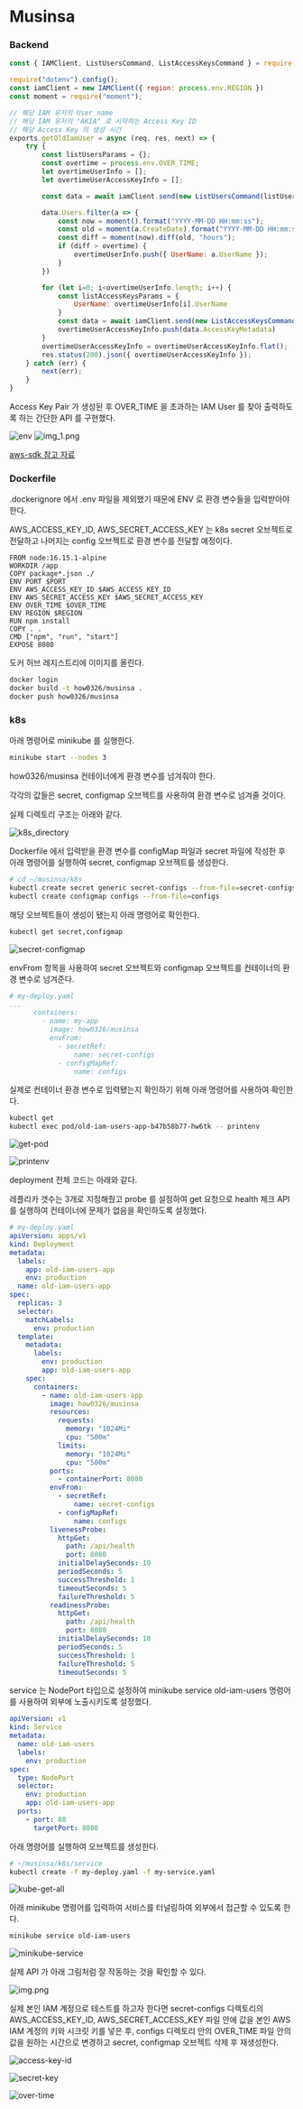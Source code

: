 # Musinsa

### Backend

```javascript
const { IAMClient, ListUsersCommand, ListAccessKeysCommand } = require("@aws-sdk/client-iam");

require("dotenv").config();
const iamClient = new IAMClient({ region: process.env.REGION })
const moment = require("moment");

// 해당 IAM 유저의 User name
// 해당 IAM 유저의 "AKIA" 로 시작하는 Access Key ID
// 해당 Access Key 의 생성 시간
exports.getOldIamUser = async (req, res, next) => {
    try {
        const listUsersParams = {};
        const overtime = process.env.OVER_TIME;
        let overtimeUserInfo = [];
        let overtimeUserAccessKeyInfo = [];

        const data = await iamClient.send(new ListUsersCommand(listUsersParams))

        data.Users.filter(a => {
            const now = moment().format("YYYY-MM-DD HH:mm:ss");
            const old = moment(a.CreateDate).format("YYYY-MM-DD HH:mm:ss");
            const diff = moment(now).diff(old, "hours");
            if (diff > overtime) {
                overtimeUserInfo.push({ UserName: a.UserName });
            }
        })

        for (let i=0; i<overtimeUserInfo.length; i++) {
            const listAccessKeysParams = {
                UserName: overtimeUserInfo[i].UserName
            }
            const data = await iamClient.send(new ListAccessKeysCommand(listAccessKeysParams));
            overtimeUserAccessKeyInfo.push(data.AccessKeyMetadata)
        }
        overtimeUserAccessKeyInfo = overtimeUserAccessKeyInfo.flat();
        res.status(200).json({ overtimeUserAccessKeyInfo });
    } catch (err) {
        next(err);
    }
}
```

Access Key Pair 가 생성된 후 OVER_TIME 을 초과하는 IAM User 를 찾아 출력하도록 하는 간단한 API 를 구현했다.

![env](images/env.png)
![img_1.png](img_1.png)

[aws-sdk 참고 자료](https://docs.aws.amazon.com/ko_kr/sdk-for-javascript/v3/developer-guide/iam-examples.html)

### Dockerfile

.dockerignore 에서 .env 파일을 제외했기 때문에 ENV 로 환경 변수들을 입력받아야 한다.

AWS_ACCESS_KEY_ID, AWS_SECRET_ACCESS_KEY 는 k8s secret 오브젝트로 전달하고 나머지는 config 오브젝트로 환경 변수를 전달할 예정이다.

```
FROM node:16.15.1-alpine
WORKDIR /app
COPY package*.json ./
ENV PORT $PORT
ENV AWS_ACCESS_KEY_ID $AWS_ACCESS_KEY_ID
ENV AWS_SECRET_ACCESS_KEY $AWS_SECRET_ACCESS_KEY
ENV OVER_TIME $OVER_TIME
ENV REGION $REGION
RUN npm install
COPY . .
CMD ["npm", "run", "start"]
EXPOSE 8080
```

도커 허브 레지스트리에 이미지를 올린다.

```bash
docker login
docker build -t how0326/musinsa .
docker push how0326/musinsa
```

### k8s

아래 명령어로 minikube 를 실행한다.

```bash
minikube start --nodes 3
```


how0326/musinsa 컨테이너에게 환경 변수를 넘겨줘야 한다.

각각의 값들은 secret, configmap 오브젝트를 사용하여 환경 변수로 넘겨줄 것이다.

실제 디렉토리 구조는 아래와 같다.

![k8s_directory](images/k8s_directory.png)

Dockerfile 에서 입력받을 환경 변수를 configMap 파일과 secret 파일에 작성한 후 아래 명령어를 실행하여 secret, configmap 오브젝트를 생성한다.

```bash
# cd ~/musinsa/k8s 
kubectl create secret generic secret-configs --from-file=secret-configs  
kubectl create configmap configs --from-file=configs
```

해당 오브젝트들이 생성이 됐는지 아래 명령어로 확인한다.

```bash
kubectl get secret,configmap
```

![secret-configmap](images/secret-configmap.png)

envFrom 항목을 사용하여 secret 오브젝트와 configmap 오브젝트를 컨테이너의 환경 변수로 넘겨준다.

```yaml
# my-deploy.yaml
...
      containers:
        - name: my-app
          image: how0326/musinsa
          envFrom:
            - secretRef:
                name: secret-configs
            - configMapRef:
                name: configs
```

실제로 컨테이너 환경 변수로 입력됐는지 확인하기 위해 아래 명령어를 사용하여 확인한다.

```bash
kubectl get 
kubectl exec pod/old-iam-users-app-b47b58b77-hw6tk -- printenv
```

![get-pod](images/get-pod.png)

![printenv](images/printenv.png)

deployment 전체 코드는 아래와 같다. 

레플리카 갯수는 3개로 지정해줬고 probe 를 설정하여 get 요청으로 health 체크 API 를 실행하여 컨테이너에 문제가 없음을 확인하도록 설정했다.

```yaml
# my-deploy.yaml
apiVersion: apps/v1
kind: Deployment
metadata:
  labels:
    app: old-iam-users-app
    env: production
  name: old-iam-users-app
spec:
  replicas: 3
  selector:
    matchLabels:
      env: production
  template:
    metadata:
      labels:
        env: production
        app: old-iam-users-app
    spec:
      containers:
        - name: old-iam-users-app
          image: how0326/musinsa
          resources:
            requests:
              memory: "1024Mi"
              cpu: "500m"
            limits:
              memory: "1024Mi"
              cpu: "500m"
          ports:
            - containerPort: 8080
          envFrom:
            - secretRef:
                name: secret-configs
            - configMapRef:
                name: configs
          livenessProbe:
            httpGet:
              path: /api/health
              port: 8080
            initialDelaySeconds: 10
            periodSeconds: 5
            successThreshold: 1
            timeoutSeconds: 5
            failureThreshold: 5
          readinessProbe:
            httpGet:
              path: /api/health
              port: 8080
            initialDelaySeconds: 10
            periodSeconds: 5
            successThreshold: 1
            failureThreshold: 5
            timeoutSeconds: 5
```

service 는 NodePort 타입으로 설정하여 minikube service old-iam-users 명령어를 사용하여 외부에 노출시키도록 설정했다.

```yaml
apiVersion: v1
kind: Service
metadata:
  name: old-iam-users
  labels:
    env: production
spec:
  type: NodePort
  selector:
    env: production
    app: old-iam-users-app
  ports:
    - port: 80
      targetPort: 8080
```

아래 명령어를 실행하여 오브젝트를 생성한다.

```bash
# ~/musinsa/k8s/service
kubectl create -f my-deploy.yaml -f my-service.yaml
```

![kube-get-all](images/kube-get-all.png)

아래 minikube 명령어를 입력하여 서비스를 터널링하여 외부에서 접근할 수 있도록 한다.

```bash
minikube service old-iam-users
```

![minikube-service](images/minikube-service.png)

실제 API 가 아래 그림처럼 잘 작동하는 것을 확인할 수 있다.

![img.png](img.png)

실제 본인 IAM 계정으로 테스트를 하고자 한다면 secret-configs 디렉토리의 AWS_ACCESS_KEY_ID, AWS_SECRET_ACCESS_KEY 파일 안에 값을 본인 AWS IAM 계정의 키와 시크릿 키를 넣은 후, configs 디렉토리 안의 OVER_TIME 파일 안의 값을 원하는 시간으로 변경하고 secret, configmap 오브젝트 삭제 후 재생성한다.

![access-key-id](images/access-key-id.png)

![secret-key](images/secret-key.png)

![over-time](images/over-time.png)
